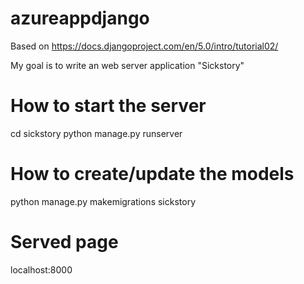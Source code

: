 # azureappdjango

Based on https://docs.djangoproject.com/en/5.0/intro/tutorial02/

My goal is to write an web server application "Sickstory"

# How to start the server

cd sickstory
python manage.py runserver

# How to create/update the models
python manage.py makemigrations sickstory
# Served page

localhost:8000
